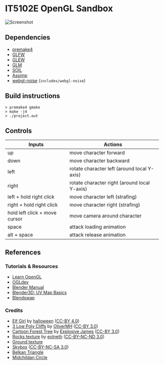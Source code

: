 # IT5102E OpenGL Sandbox

![Screenshot](https://i.imgur.com/bf14MUA.jpg)

## Dependencies

* [premake4](https://premake.github.io/)
* [GLFW](http://www.glfw.org/)
* [GLEW](http://glew.sourceforge.net/)
* [GLM](http://glm.g-truc.net/0.9.7/index.html)
* [SOIL](http://www.lonesock.net/soil.html)
* [Assimp](https://github.com/assimp/assimp)
* [webgl-noise](https://github.com/ashima/webgl-noise) (`includes/webgl-noise`)

## Build instructions

```
> premake4 gmake
> make -j4
> ./project.out
```

## Controls

| Inputs                        | Actions                                      |
|-------------------------------|----------------------------------------------|
| up                            | move character forward                       |
| down                          | move character backward                      |
| left                          | rotate character left (around local Y-axis)  |
| right                         | rotate character right (around local Y-axis) |
| left + hold right click       | move character left (strafing)               |
| right + hold right click      | move character right (strafing)              |
| hold left click + move cursor | move camera around character                 |
| space                         | attack loading animation                     |
| alt + space                   | attack release animation                     |

## References

### Tutorials & Resources

* [Learn OpenGL](http://learnopengl.com/)
* [OGLdev](http://ogldev.atspace.co.uk/)
* [Blender Manual](https://www.blender.org/manual/contents.html)
* [Blender3D: UV Map Basics](https://en.wikibooks.org/wiki/Blender_3D:_Noob_to_Pro/UV_Map_Basics)
* [Blendswap](http://blendswap.com/)

### Credits

* [Elf Girl](https://sketchfab.com/models/52f2e84961b94760b7805c178890d644)
by [halloween](https://sketchfab.com/yellow09)
([CC-BY 4.0](https://creativecommons.org/licenses/by/4.0/))
* [3 Low Poly Cliffs](http://www.blendswap.com/blends/view/71140)
by [OliverMH](http://www.blendswap.com/user/OliverMH)
([CC-BY 3.0](https://creativecommons.org/licenses/by/3.0/))
* [Cartoon Forest Tree](http://www.blendswap.com/blends/view/68465)
by [Explosive James](http://www.blendswap.com/user/Explosive+James)
([CC-BY 3.0](https://creativecommons.org/licenses/by/3.0/))
* [Rocks texture](http://eolneth.deviantart.com/art/Rocks-Tileable-Texture-213561648)
by [eolneth](http://eolneth.deviantart.com/)
([CC-BY-NC-ND 3.0](https://creativecommons.org/licenses/by-nc-nd/3.0/))
* [Ground texture](http://huaban.com/pins/262883374/)
* [Skybox](http://reije081.home.xs4all.nl/skyboxes/index.html)
([CC-BY-NC-SA 3.0](https://creativecommons.org/licenses/by-nc-sa/3.0/))
* [Belkan Triangle](http://nanoha.wikia.com/wiki/File:Belkan_Triangle.png)
* [Midchildan Circle](http://nanoha.wikia.com/wiki/File:DSC8209.png)
